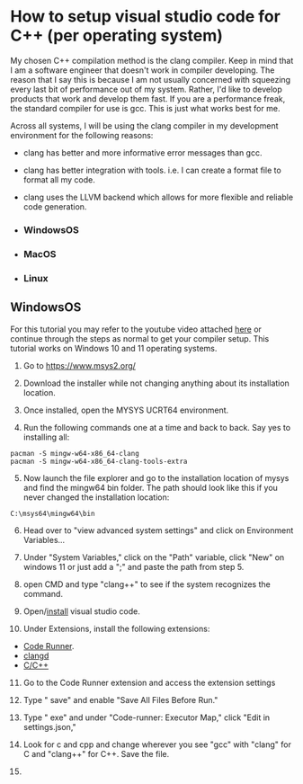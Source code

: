 # How to setup visual studio code for C++ (per operating system)
My chosen C++ compilation method is the clang compiler. Keep in mind that I am a software engineer that doesn't work in compiler developing. The reason that I say this is because I am not usually concerned with squeezing every last bit of performance out of my system. Rather, I'd like to develop products that work and develop them fast. If you are a performance freak, the standard compiler for use is gcc. This is just what works best for me.

Across all systems, I will be using the clang compiler in my development environment for the following reasons:

- clang has better and more informative error messages than gcc.
- clang has better integration with tools. i.e. I can create a format file to format all my code.
- clang uses the LLVM backend which allows for more flexible and reliable code generation.


- ### WindowsOS
- ### MacOS
- ### Linux 

## WindowsOS
For this tutorial you may refer to the youtube video attached [here](https://www.youtube.com/watch?v=5OSO8IRlyXc&ab_channel=SetupTech%21) or continue through the steps as normal to get your compiler setup. This tutorial works on Windows 10 and 11 operating systems.

1) Go to https://www.msys2.org/

2) Download the installer while not changing anything about its installation location.

3) Once installed, open the MYSYS UCRT64 environment.

4) Run the following commands one at a time and back to back. Say yes to installing all:

```
pacman -S mingw-w64-x86_64-clang
pacman -S mingw-w64-x86_64-clang-tools-extra
```

5) Now launch the file explorer and go to the installation location of mysys and find the mingw64 bin folder. The path should look like this if you never changed the installation location:

```
C:\msys64\mingw64\bin
```

6) Head over to "view advanced system settings" and click on Environment Variables...

7) Under "System Variables," click on the "Path" variable, click "New" on windows 11 or just add a ";" and paste the path from step 5.

8) open CMD and type "clang++" to see if the system recognizes the command.

9) Open/[install](https://code.visualstudio.com/docs/setup/windows#_install-vs-code-on-windows) visual studio code.

10) Under Extensions, install the following extensions:

- [Code Runner](https://marketplace.visualstudio.com/items?itemName=formulahendry.code-runner).
- [clangd](https://marketplace.visualstudio.com/items?itemName=llvm-vs-code-extensions.vscode-clangd)
- [C/C++](https://marketplace.visualstudio.com/items?itemName=ms-vscode.cpptools)

11) Go to the Code Runner extension and access the extension settings

12) Type " save" and enable "Save All Files Before Run."

13) Type " exe" and under "Code-runner: Executor Map," click "Edit in settings.json,"

14) Look for c and cpp and change wherever you see "gcc" with "clang" for C and "clang++" for C++. Save the file.

15) 